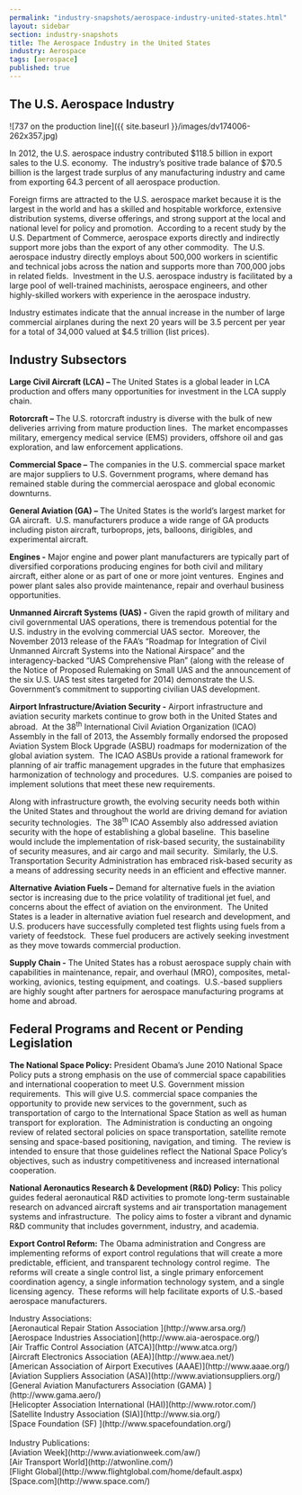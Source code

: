 ```yaml
---
permalink: "industry-snapshots/aerospace-industry-united-states.html"
layout: sidebar
section: industry-snapshots
title: The Aerospace Industry in the United States
industry: Aerospace
tags: [aerospace]
published: true
---
```


## The U.S. Aerospace Industry

<span class="imgright">![737 on the production line]({{ site.baseurl }}/images/dv174006-262x357.jpg)</span>

<span>In 2012, the U.S. aerospace
industry contributed $118.5 billion in export sales to the U.S. economy.&nbsp;
The industry’s positive trade balance of $70.5 billion is the largest trade
surplus of any manufacturing industry and came from exporting 64.3 percent of
all aerospace production.</span>

<span>Foreign firms are attracted to
the U.S. aerospace market because it is the largest in the world and has a
skilled and hospitable workforce, extensive distribution systems, diverse
offerings, and strong support at the local and national level for policy and
promotion.&nbsp; According to a recent study by the U.S. Department of Commerce,
aerospace exports directly and indirectly support more jobs than the export of
any other commodity.&nbsp; The U.S. aerospace
industry directly employs about 500,000 workers in scientific and technical
jobs across the nation and supports more than 700,000 jobs in related
fields.&nbsp; Investment&nbsp;in the U.S. aerospace industry is facilitated by
a large pool of well-trained machinists, aerospace engineers, and other
highly-skilled workers with experience in the aerospace industry.</span>

<span>Industry estimates indicate that
the annual increase in the number of large commercial airplanes during the next
20 years will be 3.5 percent per year for a total of 34,000 valued at $4.5
trillion (list prices). &nbsp;</span>

## Industry Subsectors

**<span>Large Civil Aircraft
(LCA) – </span>**<span>The United
States is a global leader in LCA production and offers many opportunities for
investment in the LCA supply chain.</span>

**<span>Rotorcraft –</span>**<span> The U.S. rotorcraft industry is diverse
with the bulk of new deliveries arriving from mature production lines.&nbsp;
The market encompasses military, emergency medical service (EMS) providers,
offshore oil and gas exploration, and law enforcement applications.&nbsp; </span>

**<span>Commercial Space –</span>**<span> The companies in the U.S. commercial
space market are major suppliers to U.S. Government programs, where demand has
remained stable during the commercial aerospace and global economic downturns.</span>

**<span>General Aviation (GA) –</span>**<span> The United States is the world’s largest
market for GA aircraft.&nbsp; U.S. manufacturers produce a wide range of GA
products including piston aircraft, turboprops, jets, balloons, dirigibles, and
experimental aircraft.</span>

**<span>Engines -</span>**<span> Major engine and power plant
manufacturers are typically part of diversified corporations producing engines
for both civil and military aircraft, either alone or as part of one or more
joint ventures.&nbsp; Engines and power plant sales also provide maintenance,
repair and overhaul business opportunities.</span>

**<span>Unmanned Aircraft Systems
(UAS) -</span>**<span> Given the
rapid growth of military and civil governmental UAS operations, there is
tremendous potential for the U.S. industry in the evolving commercial UAS sector.&nbsp; Moreover, the November 2013 release of the
FAA’s “Roadmap for Integration of Civil Unmanned Aircraft Systems into the
National Airspace” and the interagency-backed “UAS Comprehensive Plan” (along
with the release of the Notice of Proposed Rulemaking on Small UAS and the
announcement of the six U.S. UAS test sites targeted for 2014) demonstrate the
U.S. Government’s commitment to supporting civilian UAS development. </span>

**<span>Airport
Infrastructure/Aviation Security -</span>**<span> Airport infrastructure and aviation security
markets continue to grow both in the United States and abroad.&nbsp; At the 38<sup>th</sup>
International Civil Aviation Organization (ICAO) Assembly in the fall of 2013,
the Assembly formally endorsed the proposed Aviation System Block Upgrade
(ASBU) roadmaps for modernization of the global aviation system.&nbsp; The ICAO ASBUs provide a rational framework
for planning of air traffic management upgrades in the future that emphasizes
harmonization of technology and procedures.&nbsp;
U.S. companies are poised to implement solutions that meet these new
requirements.</span>

<span>Along with infrastructure growth,
the evolving security needs both within the United States and throughout the
world are driving demand for aviation security technologies.&nbsp; The 38<sup>th</sup>
ICAO Assembly also addressed aviation security with the hope of establishing a
global baseline.&nbsp; This baseline would
include the implementation of risk-based security, the sustainability of
security measures, and air cargo and mail security.&nbsp; Similarly, the U.S. Transportation Security
Administration has embraced risk-based security as a means of addressing
security needs in an efficient and effective manner.</span>

**<span>Alternative Aviation
Fuels –</span>**<span> Demand for
alternative fuels in the aviation sector is increasing due to the price
volatility of traditional jet fuel, and concerns about the effect of aviation
on the environment. &nbsp;The United States is a leader in alternative aviation
fuel research and development, and U.S. producers have successfully completed test
flights using fuels from a variety of feedstock. &nbsp;These fuel producers are
actively seeking investment as they move towards commercial production.</span>

**<span>Supply Chain -</span>**<span> The United States has a robust aerospace
supply chain with capabilities in maintenance, repair, and overhaul (MRO),
composites, metal-working, avionics, testing equipment, and coatings.&nbsp;
U.S.-based suppliers are highly sought after partners for aerospace
manufacturing programs at home and abroad.</span>

## Federal Programs and Recent or Pending Legislation

**<span>The National Space
Policy:</span>**<span> President
Obama’s June 2010 National Space Policy puts a strong emphasis on the use of
commercial space capabilities and international cooperation to meet U.S.
Government mission requirements.&nbsp; This will give U.S. commercial space companies
the opportunity to provide new services to the government, such as
transportation of cargo to the International Space Station as well as human
transport for exploration.&nbsp; The Administration is conducting an ongoing
review of related sectoral policies on space transportation, satellite remote
sensing and space-based positioning, navigation, and timing.&nbsp; The review
is intended to ensure that those guidelines reflect the National Space Policy’s
objectives, such as industry competitiveness and increased international
cooperation. &nbsp;</span>

**<span>National Aeronautics
Research &amp; Development (R&amp;D) Policy:</span>**<span> This policy guides federal aeronautical R&amp;D
activities to promote long-term sustainable research on advanced aircraft
systems and air transportation management systems and infrastructure.&nbsp; The
policy aims to foster a vibrant and dynamic R&amp;D community that includes
government, industry, and academia.</span>

**<span>Export Control Reform:</span>**<span> The Obama administration and Congress are
implementing reforms of export control regulations that will create a more
predictable, efficient, and transparent technology control regime.&nbsp; The reforms will create a single control
list, a single primary enforcement coordination agency, a single information
technology system, and a single licensing agency.&nbsp; These reforms will help
facilitate exports of U.S.-based aerospace manufacturers.</span>


<span class="field field-type-link field-field-industry-assoications">
      <span class="field-label">Industry Associations:&nbsp;</span><br>
    <span class="field-items">
            <span class="field-item odd">
                    [Aeronautical Repair Station Association ](http://www.arsa.org/)        </span><br>
              <span class="field-item even">
                    [Aerospace Industries Association](http://www.aia-aerospace.org/)        </span><br>
              <span class="field-item odd">
                    [Air Traffic Control Association (ATCA)](http://www.atca.org/)        </span><br>
              <span class="field-item even">
                    [Aircraft Electronics Association (AEA)](http://www.aea.net/)        </span><br>
              <span class="field-item odd">
                    [American Association of Airport Executives (AAAE)](http://www.aaae.org/)        </span><br>
              <span class="field-item even">
                    [Aviation Suppliers Association (ASA)](http://www.aviationsuppliers.org/)        </span><br>
              <span class="field-item odd">
                    [General Aviation Manufacturers Association (GAMA) ](http://www.gama.aero/)        </span><br>
              <span class="field-item even">
                    [Helicopter Association International (HAI)](http://www.rotor.com/)        </span><br>
              <span class="field-item odd">
                    [Satellite Industry Association (SIA)](http://www.sia.org/)        </span><br>
              <span class="field-item even">
                    [Space Foundation (SF) ](http://www.spacefoundation.org/)        </span><br>
        </span><br>
</span>
<span class="field field-type-link field-field-industry-publications">
      <span class="field-label">Industry Publications:&nbsp;</span><br>
    <span class="field-items">
            <span class="field-item odd">
                    [Aviation Week](http://www.aviationweek.com/aw/)        </span><br>
              <span class="field-item even">
                    [Air Transport World](http://atwonline.com/)        </span><br>
              <span class="field-item odd">
                    [Flight Global](http://www.flightglobal.com/home/default.aspx)        </span><br>
              <span class="field-item even">
                    [Space.com](http://www.space.com/)        </span><br>
        </span><br>
</span><br>

